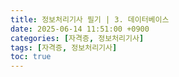 ```yaml
---
title: 정보처리기사 필기 | 3. 데이터베이스
date: 2025-06-14 11:51:00 +0900
categories: [자격증, 정보처리기사]
tags: [자격증, 정보처리기사]
toc: true
---
```

